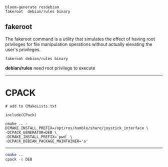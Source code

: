 
```
bloom-generate rosdebian
fakeroot  debian/rules binary
```

## fakeroot
The fakeroot command is a utility that simulates the effect of having root privileges for file manipulation operations without actually elevating the user's privileges.

```
fakeroot debian/rules binary
```

**debian/rules** need root privilege to execute


---

# CPACK
```
# add to CMakeLists.txt

include(CPack)
```
```
cmake .. -DCMAKE_INSTALL_PREFIX=/opt/ros/humble/share/joystick_interface \
-DCPACK_GENERATOR=DEB \
-DCMAKE_INSTALL_PREFIX=`pwd` \
-DCPACK_DEBIAN_PACKAGE_MAINTAINER='a'
```

---

```bash
cmake ..
cpack -G DEB
```